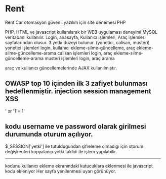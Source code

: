 # Rent
Rent Car otomasyon güvenli yazılım için site denemesi PHP


PHP, HTML  ve javascript kullanılarak bir WEB uygulaması deneyimi
MySQL veritabanı kullanılır.
Login, anasayfa, Kullanıcı işlemleri, Araç işlemleri sayfalarından olusur.
3 yetki düzeyi bulunur. (yonetici, calisan, musteri)
yonetici işlemleri login, kullanıcı ekleme-silme-güncelleme, araç ekleme-silme-güncelleme-arama
calisan işlemleri login,  araç ekleme-silme-güncelleme-arama
musteri işlemleri login, araç arama

araç ve kullanıcı güncellemelerinde AJAX kullanılmıştır.

OWASP top 10 içinden ilk 3 zafiyet bulunması hedeflenmiştir.
injection
session management
XSS
------
' or '1'='1'

kodu username ve password olarak girilmesi durumunda oturum açılıyor.
------
$_SESSION['yetki'] ile tutuldugundan şifreleme olmadıgı için otorum değişkenleri kopyalanıp
yetki taklidi ile işlem yapılabilir.

------
<script>alert('uyarı');</script>

kodunu kullanıcı ekleme ekranındaki kutucuklara eklenmesi ile javascript kodu ekleniyor
Her sayfa yenilenmesi uyarı görünüyor.
